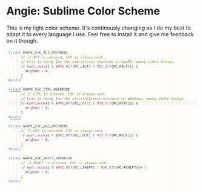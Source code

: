 # Angie: Sublime Color Scheme

This is my light color scheme. It's continously changing as I do my best to
adapt it to every language I use. Feel free to install it and give me feedback
on it though.

![screenshot of angie](./screenshot.png)
